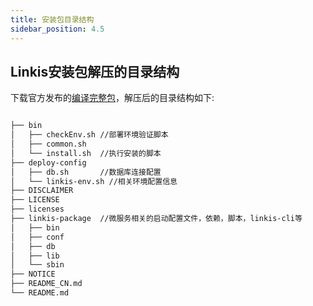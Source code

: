 ```yaml
---
title: 安装包目录结构
sidebar_position: 4.5
---
```


## Linkis安装包解压的目录结构


下载官方发布的[编译完整包](https://linkis.incubator.apache.org/zh-CN/download/main)，解压后的目录结构如下:

```html

├── bin
│   ├── checkEnv.sh //部署环境验证脚本
│   ├── common.sh
│   └── install.sh  //执行安装的脚本
├── deploy-config
│   ├── db.sh       //数据库连接配置
│   └── linkis-env.sh //相关环境配置信息
├── DISCLAIMER
├── LICENSE
├── licenses  
├── linkis-package  //微服务相关的启动配置文件，依赖，脚本，linkis-cli等
│   ├── bin
│   ├── conf
│   ├── db
│   ├── lib
│   └── sbin
├── NOTICE
├── README_CN.md
└── README.md

```